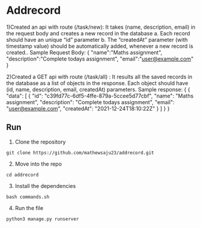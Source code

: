 # Addrecord

1)Created an api with route (/task/new): It takes (name, description, email) in the request body and
creates a new record in the database
a. Each record should have an unique “id” parameter
b. The “createdAt” parameter (with timestamp value) should be automatically added, whenever a
new record is created..
Sample Request Body:
{
"name":"Maths assignment",
"description":"Complete todays assignment",
"email":"user@example.com"
}

2)Created a GET api with route (/task/all) : It results all the saved records in the database as a list of
objects in the response. Each object should have (id, name, description, email, createdAt) parameters.
Sample response:
{
{
"data": [
{
"id": "c39fd77c-6df5-4ffe-879a-5ccee5d77cbf",
"name": "Maths assignment",
"description": "Complete todays assignment",
"email": "user@example.com",
"createdAt": "2021-12-24T18:10:22Z"
}
]
}
}

## Run

1. Clone the repository

```shell
git clone https://github.com/mathewsaju23/addrecord.git
```

2. Move into the repo

```shell
cd addrecord
```

3. Install the dependencies

```shell
bash commands.sh
```

4. Run the file

```shell
python3 manage.py runserver
```
